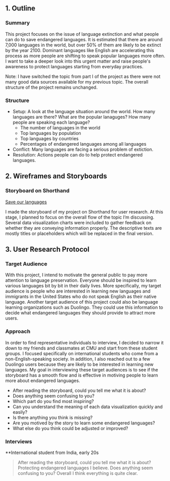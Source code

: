## 1. Outline
### Summary
This project focuses on the issue of language extinction and what people can do to save endangered languages. It is estimated that there are around 7,000 languages in the world, but over 50% of them are likely to be extinct by the year 2100. Dominant languages like English are accelerating this process as more people are shifting to speak popular languages more often. I want to take a deeper look into this urgent matter and raise people's awareness to protect languages starting from everyday practices.

Note: I have switched the topic from part I of the project as there were not many good data sources available for my previous topic. The overall structure of the project remains unchanged.


### Structure
- Setup: A look at the language situation around the world. How many languages are there? What are the popular lanaguges? How many people are speaking each language?
  - The number of languages in the world
  - Top languages by population
  - Top languages by countries
  - Percentages of endangered languages among all languages
- Conflict: Many languages are facing a serious problem of extiction.
- Resolution: Actions people can do to help protect endangered languages.

## 2. Wireframes and Storyboards

### Storyboard on Shorthand

[Save our languages](https://carnegiemellon.shorthandstories.com/save-our-languages/index.html)

I made the storyboard of my project on Shorthand for user research. At this stage, I planned to focus on the overall flow of the topic I’m discussing. Several data visualization charts were included to gather feedback on whether they are conveying information properly. The descriptive texts are mostly titles or placeholders which will be replaced in the final version.


## 3. User Research Protocol

### Target Audience

With this project, I intend to motivate the general public to pay more attention to language preservation. Everyone should be inspired to learn various languages bit by bit in their daily lives. More specifically, my target audience is people who are interested in learning new languages and immigrants in the United States who do not speak English as their native language. Another target audience of this project could also be language learning organizations such as Duolingo. They could use this information to decide what endangered languages they should provide to attract more users.

### Approach

In order to find representative individuals to interview, I decided to narrow it down to my friends and classmates at CMU and start from these student groups. I focused specifically on international students who come from a non-English-speaking society. In addition, I also reached out to a few Duolingo users because they are likely to be interested in learning new languages. My goal in interviewing these target audiences is to see if the storyboard has a smooth flow and is effective in motiving people to learn more about endangered languages.
- After reading the storyboard, could you tell me what it is about?
- Does anything seem confusing to you?
- Which part do you find most inspiring?
- Can you understand the meaning of each data visualization quickly and easily?
- Is there anything you think is missing?
- Are you motived by the story to learn some endangered languages?
- What else do you think could be adjusted or improved?

### Interviews

**International student from India, early 20s
> After reading the storyboard, could you tell me what it is about?
> Protecting endangered languages I believe.
> Does anything seem confusing to you?
> Overall I think everything is quite clear. 
